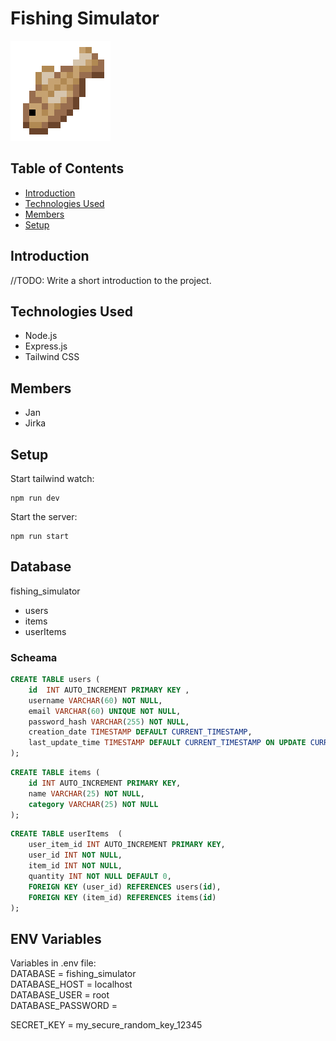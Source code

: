 # Fishing Simulator

![Raw Cod](/public/images/Raw_Cod.png)

## Table of Contents

- [Introduction](#introduction)
- [Technologies Used](#technologies-used)
- [Members](#members)
- [Setup](#setup)

## Introduction

//TODO: Write a short introduction to the project.

## Technologies Used

- Node.js
- Express.js
- Tailwind CSS

## Members

- Jan
- Jirka

## Setup

Start tailwind watch:

```
npm run dev
```

Start the server:

```
npm run start
```

## Database

fishing_simulator

- users
- items
- userItems

### Scheama

```sql
CREATE TABLE users (
    id  INT AUTO_INCREMENT PRIMARY KEY ,
    username VARCHAR(60) NOT NULL,
    email VARCHAR(60) UNIQUE NOT NULL,
    password_hash VARCHAR(255) NOT NULL,
    creation_date TIMESTAMP DEFAULT CURRENT_TIMESTAMP,
    last_update_time TIMESTAMP DEFAULT CURRENT_TIMESTAMP ON UPDATE CURRENT_TIMESTAMP
);
```

```sql
CREATE TABLE items (
    id INT AUTO_INCREMENT PRIMARY KEY,
    name VARCHAR(25) NOT NULL,
    category VARCHAR(25) NOT NULL
);
```

```sql
CREATE TABLE userItems  (
    user_item_id INT AUTO_INCREMENT PRIMARY KEY,
    user_id INT NOT NULL,
    item_id INT NOT NULL,
    quantity INT NOT NULL DEFAULT 0,
    FOREIGN KEY (user_id) REFERENCES users(id),
    FOREIGN KEY (item_id) REFERENCES items(id)
);
```

## ENV Variables

Variables in .env file:
<br>DATABASE = fishing_simulator
<br>DATABASE_HOST = localhost
<br>DATABASE_USER = root
<br>DATABASE_PASSWORD =

SECRET_KEY = my_secure_random_key_12345
